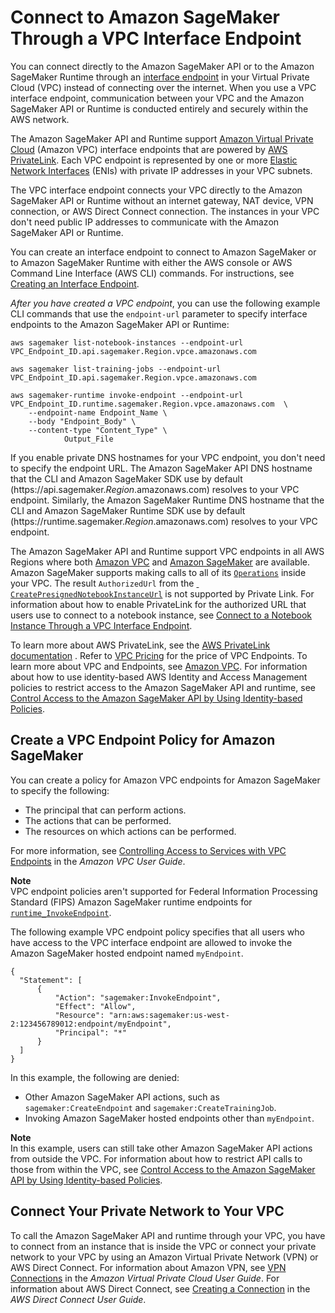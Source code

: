 # Connect to Amazon SageMaker Through a VPC Interface Endpoint<a name="interface-vpc-endpoint"></a>

You can connect directly to the Amazon SageMaker API or to the Amazon SageMaker Runtime through an [interface endpoint](https://docs.aws.amazon.com/AmazonVPC/latest/UserGuide/vpce-interface.html) in your Virtual Private Cloud \(VPC\) instead of connecting over the internet\. When you use a VPC interface endpoint, communication between your VPC and the Amazon SageMaker API or Runtime is conducted entirely and securely within the AWS network\. 

The Amazon SageMaker API and Runtime support [Amazon Virtual Private Cloud](https://docs.aws.amazon.com/AmazonVPC/latest/UserGuide/VPC_Introduction.html) \(Amazon VPC\) interface endpoints that are powered by [AWS PrivateLink](https://docs.aws.amazon.com/AmazonVPC/latest/UserGuide/VPC_Introduction.html#what-is-privatelink)\. Each VPC endpoint is represented by one or more [Elastic Network Interfaces](https://docs.aws.amazon.com/AWSEC2/latest/UserGuide/using-eni.html) \(ENIs\) with private IP addresses in your VPC subnets\.

The VPC interface endpoint connects your VPC directly to the Amazon SageMaker API or Runtime without an internet gateway, NAT device, VPN connection, or AWS Direct Connect connection\. The instances in your VPC don't need public IP addresses to communicate with the Amazon SageMaker API or Runtime\.

You can create an interface endpoint to connect to Amazon SageMaker or to Amazon SageMaker Runtime with either the AWS console or AWS Command Line Interface \(AWS CLI\) commands\. For instructions, see [Creating an Interface Endpoint](https://docs.aws.amazon.com/AmazonVPC/latest/UserGuide/vpce-interface.html#create-interface-endpoint)\.

*After you have created a VPC endpoint*, you can use the following example CLI commands that use the `endpoint-url` parameter to specify interface endpoints to the Amazon SageMaker API or Runtime:

```
aws sagemaker list-notebook-instances --endpoint-url VPC_Endpoint_ID.api.sagemaker.Region.vpce.amazonaws.com

aws sagemaker list-training-jobs --endpoint-url VPC_Endpoint_ID.api.sagemaker.Region.vpce.amazonaws.com

aws sagemaker-runtime invoke-endpoint --endpoint-url VPC_Endpoint_ID.runtime.sagemaker.Region.vpce.amazonaws.com  \
    --endpoint-name Endpoint_Name \
    --body "Endpoint_Body" \
    --content-type "Content_Type" \
            Output_File
```

If you enable private DNS hostnames for your VPC endpoint, you don't need to specify the endpoint URL\. The Amazon SageMaker API DNS hostname that the CLI and Amazon SageMaker SDK use by default \(https://api\.sagemaker\.*Region*\.amazonaws\.com\) resolves to your VPC endpoint\. Similarly, the Amazon SageMaker Runtime DNS hostname that the CLI and Amazon SageMaker Runtime SDK use by default \(https://runtime\.sagemaker\.*Region*\.amazonaws\.com\) resolves to your VPC endpoint\.

The Amazon SageMaker API and Runtime support VPC endpoints in all AWS Regions where both [Amazon VPC](https://docs.aws.amazon.com/general/latest/gr/rande.html#vpc_region) and [Amazon SageMaker](https://docs.aws.amazon.com/general/latest/gr/rande.html#sagemaker_region) are available\. Amazon SageMaker supports making calls to all of its [ `Operations`](https://docs.aws.amazon.com/sagemaker/latest/APIReference/API_Operations.html) inside your VPC\. The result `AuthorizedUrl` from the [  `CreatePresignedNotebookInstanceUrl`](https://docs.aws.amazon.com/sagemaker/latest/APIReference/API_CreatePresignedNotebookInstanceUrl.html) is not supported by Private Link\. For information about how to enable PrivateLink for the authorized URL that users use to connect to a notebook instance, see [Connect to a Notebook Instance Through a VPC Interface Endpoint](notebook-interface-endpoint.md)\.

To learn more about AWS PrivateLink, see the [AWS PrivateLink documentation](https://docs.aws.amazon.com/AmazonVPC/latest/UserGuide/VPC_Introduction.html#what-is-privatelink) \. Refer to [VPC Pricing](https://aws.amazon.com/vpc/pricing/) for the price of VPC Endpoints\. To learn more about VPC and Endpoints, see [Amazon VPC](https://aws.amazon.com/vpc/)\. For information about how to use identity\-based AWS Identity and Access Management policies to restrict access to the Amazon SageMaker API and runtime, see [Control Access to the Amazon SageMaker API by Using Identity\-based Policies](security_iam_id-based-policy-examples.md#api-access-policy)\.

## Create a VPC Endpoint Policy for Amazon SageMaker<a name="api-private-link-policy"></a>

You can create a policy for Amazon VPC endpoints for Amazon SageMaker to specify the following:
+ The principal that can perform actions\.
+ The actions that can be performed\.
+ The resources on which actions can be performed\.

For more information, see [Controlling Access to Services with VPC Endpoints](https://docs.aws.amazon.com/vpc/latest/userguide/vpc-endpoints-access.html) in the *Amazon VPC User Guide*\.

**Note**  
VPC endpoint policies aren't supported for Federal Information Processing Standard \(FIPS\) Amazon SageMaker runtime endpoints for [ `runtime_InvokeEndpoint`](https://docs.aws.amazon.com/sagemaker/latest/APIReference/API_runtime_InvokeEndpoint.html)\.

The following example VPC endpoint policy specifies that all users who have access to the VPC interface endpoint are allowed to invoke the Amazon SageMaker hosted endpoint named `myEndpoint`\.

```
{
  "Statement": [
      {
          "Action": "sagemaker:InvokeEndpoint",
          "Effect": "Allow",
          "Resource": "arn:aws:sagemaker:us-west-2:123456789012:endpoint/myEndpoint",
          "Principal": "*"
      }
  ]
}
```

In this example, the following are denied:
+ Other Amazon SageMaker API actions, such as `sagemaker:CreateEndpoint` and `sagemaker:CreateTrainingJob`\.
+ Invoking Amazon SageMaker hosted endpoints other than `myEndpoint`\.

**Note**  
In this example, users can still take other Amazon SageMaker API actions from outside the VPC\. For information about how to restrict API calls to those from within the VPC, see [Control Access to the Amazon SageMaker API by Using Identity\-based Policies](security_iam_id-based-policy-examples.md#api-access-policy)\.

## Connect Your Private Network to Your VPC<a name="notebook-private-link-vpn"></a>

To call the Amazon SageMaker API and runtime through your VPC, you have to connect from an instance that is inside the VPC or connect your private network to your VPC by using an Amazon Virtual Private Network \(VPN\) or AWS Direct Connect\. For information about Amazon VPN, see [VPN Connections](https://docs.aws.amazon.com/vpc/latest/userguide/vpn-connections.html) in the *Amazon Virtual Private Cloud User Guide*\. For information about AWS Direct Connect, see [Creating a Connection](https://docs.aws.amazon.com/directconnect/latest/UserGuide/create-connection.html) in the *AWS Direct Connect User Guide*\.